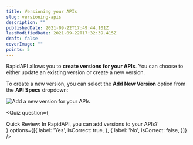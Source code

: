 ```yaml
---
title: Versioning your APIs
slug: versioning-apis
description: ""
publishedDate: 2021-09-22T17:49:44.101Z
lastModifiedDate: 2021-09-22T17:32:39.415Z
draft: false
coverImage: ""
points: 5
---
```


RapidAPI allows you to **create versions for your APIs**. You can choose to either update an existing version or create a new version.

To create a new version, you can select the **Add New Version** option from the **API Specs** dropdown:

![Add a new version for your APIs](https://raw.githubusercontent.com/RapidAPI/DevRel-Stack-Data/improve/update-learn-content/learn/courses/learn-rapidapi-hub-provider/images/image9.png)

<Quiz
  question={
    <div><span tw="font-semibold">Quick Review:</span> In RapidAPI, you can add versions to your APIs?</div>
  }
  options={[{
    label: 'Yes',
    isCorrect: true,
  }, {
    label: 'No',
    isCorrect: false,
  }]}
/>
